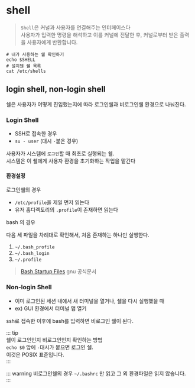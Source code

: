 # shell

> `Shell`은 커널과 사용자를 연결해주는 인터페이스다  
> 사용자가 입력한 명령을 해석하고 이를 커널에 전달한 후, 커널로부터 받은 출력을 사용자에게 반환합니다.

```shell
# 내가 사용하는 쉘 확인하기
echo $SHELL
# 설치뒌 쉘 목록
cat /etc/shells
```

## login shell, non-login shell

쉘은 사용자가 어떻게 진입했는지에 따라 로그인쉘과 비로그인쉘 환경으로 나눠진다.

### Login Shell

- SSH로 접속한 경우
- `su - user` (대시 `-`붙은 경우)

사용자가 시스템에 `로그인`할 때 최초로 실행되는 쉘.  
시스템은 이 쉘에게 사용자 환경을 초기화하는 작업을 맡긴다

#### 환경설정

로그인쉘의 경우

- `/etc/profile`을 제일 먼저 읽는다
- 유저 홈디렉토리의 `.profile`이 존재하면 읽는다

bash 의 경우

다음 세 파일을 차례대로 확인해서, 처음 존재하는 하나만 실행한다.

1. `~/.bash_profile`
2. `~/.bash_login`
3. `~/.profile`

> [Bash Startup Files](https://www.gnu.org/software/bash/manual/html_node/Bash-Startup-Files.html) gnu 공식문서

<!-- https://www.gnu.org/software/bash/manual/html_node/Bash-Startup-Files.html -->

### Non-login Shell

- 이미 로그인된 세션 내에서 새 터미널을 열거나, 쉘을 다시 실행했을 때
- ex) GUI 환경에서 터미널 앱 열기

ssh로 접속한 이후에 bash를 입력하면 비로그인 쉘이 된다.

::: tip  
쉘이 로그인인지 비로그인인지 확인하는 방법  
`echo $0` 앞에 `-`대시가 붙으면 로그인 쉘.  
이것은 POSIX 표준입니다.  
:::

::: warning 비로그인쉘의 경우 `~/.bashrc` 만 읽고 그 외 환경파일은 읽지 않습니다.  
:::
